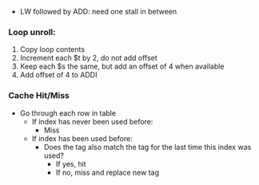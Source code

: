 * LW followed by ADD: need one stall in between
### Loop unroll:
1. Copy loop contents
2. Increment each $t by 2, do not add offset
3. Keep each $s the same, but add an offset of 4 when available
4. Add offset of 4 to ADDI
### Cache Hit/Miss
* Go through each row in table
    * If index has never been used before:
      * Miss
    * If index has been used before:
      * Does the tag also match the tag for the last time this index was used?
        * If yes, hit
        * If no, miss and replace new tag

